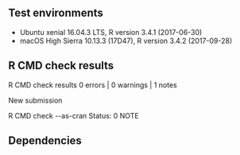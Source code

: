 ## Test environments
* Ubuntu xenial 16.04.3 LTS, R version 3.4.1 (2017-06-30)
* macOS High Sierra 10.13.3 (17D47), R version 3.4.2 (2017-09-28)

## R CMD check results
R CMD check results
0 errors | 0 warnings | 1 notes

New submission

R CMD check --as-cran
Status: 0 NOTE

## Dependencies
